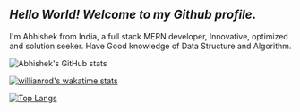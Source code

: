 ##  *Hello World! Welcome to my Github profile*.

I'm Abhishek from India, a full stack MERN developer, Innovative, optimized and solution seeker. Have Good knowledge of Data Structure and Algorithm.
<!-- <a href="https://app.daily.dev/DailyDevTips"><img src="https://github.com/ydvabhee/ydvabhee/blob/master/devcard.svg" width="200" alt="Chris Bongers's Dev Card"/></a> -->


![Abhishek's GitHub stats](https://github-readme-stats.vercel.app/api?username=ydvabhee&show_icons=true&theme=radical)
<!-- ![Wakatime](https://github-readme-stats.vercel.app/api/wakatime?username=ydvabhee)](https://github.com/ydvabhee/github-readme-stats) -->


<!--START_SECTION:waka-->
[![willianrod's wakatime stats](https://github-readme-stats.vercel.app/api/wakatime?username=ydvabhee)](https://github.com/ydvabhee/github-readme-stats)

<!--END_SECTION:waka-->

 
[![Top Langs](https://github-readme-stats.vercel.app/api/top-langs/?username=ydvabhee&layout=compact)](https://github.com/ydvabhee/github-readme-stats)

 

